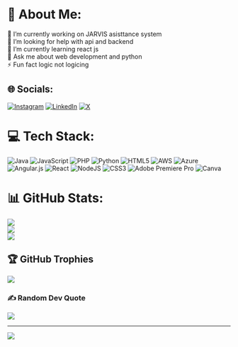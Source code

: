 # 💫 About Me:
🔭 I’m currently working on JARVIS asisttance system<br>🤝 I’m looking for help with api and backend<br>🌱 I’m currently learning react js<br>💬 Ask me about web development and python<br>⚡ Fun fact logic not logicing


## 🌐 Socials:
[![Instagram](https://img.shields.io/badge/Instagram-%23E4405F.svg?logo=Instagram&logoColor=white)](https://instagram.com/bengali_deba) [![LinkedIn](https://img.shields.io/badge/LinkedIn-%230077B5.svg?logo=linkedin&logoColor=white)](https://www.linkedin.com/in/debasish-pal777/) [![X](https://img.shields.io/badge/X-black.svg?logo=X&logoColor=white)](https://x.com/DebasishPa47043) 

# 💻 Tech Stack:
![Java](https://img.shields.io/badge/java-%23ED8B00.svg?style=for-the-badge&logo=openjdk&logoColor=white) ![JavaScript](https://img.shields.io/badge/javascript-%23323330.svg?style=for-the-badge&logo=javascript&logoColor=%23F7DF1E) ![PHP](https://img.shields.io/badge/php-%23777BB4.svg?style=for-the-badge&logo=php&logoColor=white) ![Python](https://img.shields.io/badge/python-3670A0?style=for-the-badge&logo=python&logoColor=ffdd54) ![HTML5](https://img.shields.io/badge/html5-%23E34F26.svg?style=for-the-badge&logo=html5&logoColor=white) ![AWS](https://img.shields.io/badge/AWS-%23FF9900.svg?style=for-the-badge&logo=amazon-aws&logoColor=white) ![Azure](https://img.shields.io/badge/azure-%230072C6.svg?style=for-the-badge&logo=microsoftazure&logoColor=white) ![Angular.js](https://img.shields.io/badge/angular.js-%23E23237.svg?style=for-the-badge&logo=angularjs&logoColor=white) ![React](https://img.shields.io/badge/react-%2320232a.svg?style=for-the-badge&logo=react&logoColor=%2361DAFB) ![NodeJS](https://img.shields.io/badge/node.js-6DA55F?style=for-the-badge&logo=node.js&logoColor=white) ![CSS3](https://img.shields.io/badge/css3-%231572B6.svg?style=for-the-badge&logo=css3&logoColor=white) ![Adobe Premiere Pro](https://img.shields.io/badge/Adobe%20Premiere%20Pro-9999FF.svg?style=for-the-badge&logo=Adobe%20Premiere%20Pro&logoColor=white) ![Canva](https://img.shields.io/badge/Canva-%2300C4CC.svg?style=for-the-badge&logo=Canva&logoColor=white)
# 📊 GitHub Stats:
![](https://github-readme-stats.vercel.app/api?username=bengali-creates&theme=dark&hide_border=false&include_all_commits=false&count_private=false)<br/>
![](https://github-readme-streak-stats.herokuapp.com/?user=bengali-creates&theme=dark&hide_border=false)<br/>
![](https://github-readme-stats.vercel.app/api/top-langs/?username=bengali-creates&theme=dark&hide_border=false&include_all_commits=false&count_private=false&layout=compact)

## 🏆 GitHub Trophies
![](https://github-profile-trophy.vercel.app/?username=bengali-creates&theme=radical&no-frame=false&no-bg=true&margin-w=4)

### ✍️ Random Dev Quote
![](https://quotes-github-readme.vercel.app/api?type=vetical&theme=tokyonight)

---
[![](https://visitcount.itsvg.in/api?id=bengali-creates&icon=1&color=0)](https://visitcount.itsvg.in)

<!-- Proudly created with GPRM ( https://gprm.itsvg.in ) -->

<!---
bengali-creates/bengali-creates is a ✨ special ✨ repository because its `README.md` (this file) appears on your GitHub profile.
You can click the Preview link to take a look at your changes.
--->
